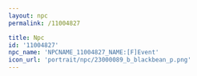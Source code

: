 ```yaml
---
layout: npc
permalink: /11004827

title: Npc
id: '11004827'
npc_name: 'NPCNAME_11004827_NAME:[F]Event'
icon_url: 'portrait/npc/23000089_b_blackbean_p.png'
---
```

